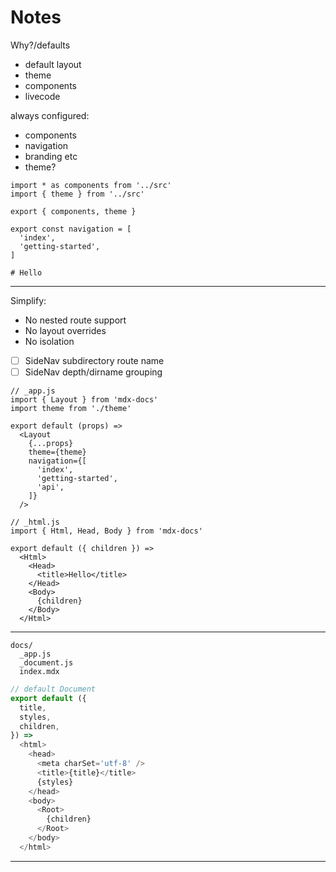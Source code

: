 
# Notes

Why?/defaults

- default layout
- theme
- components
- livecode

always configured:
- components
- navigation
- branding etc
- theme?

```mdx
import * as components from '../src'
import { theme } from '../src'

export { components, theme }

export const navigation = [
  'index',
  'getting-started',
]

# Hello
```

---

Simplify:
- No nested route support
- No layout overrides
- No isolation

- [ ] SideNav subdirectory route name
- [ ] SideNav depth/dirname grouping

```
// _app.js
import { Layout } from 'mdx-docs'
import theme from './theme'

export default (props) =>
  <Layout
    {...props}
    theme={theme}
    navigation={[
      'index',
      'getting-started',
      'api',
    ]}
  />
```

```
// _html.js
import { Html, Head, Body } from 'mdx-docs'

export default ({ children }) =>
  <Html>
    <Head>
      <title>Hello</title>
    </Head>
    <Body>
      {children}
    </Body>
  </Html>
```


---

```
docs/
  _app.js
  _document.js
  index.mdx
```

```js
// default Document
export default ({
  title,
  styles,
  children,
}) =>
  <html>
    <head>
      <meta charSet='utf-8' />
      <title>{title}</title>
      {styles}
    </head>
    <body>
      <Root>
        {children}
      </Root>
    </body>
  </html>
```
---

